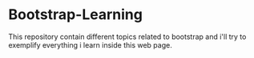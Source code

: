 # Bootstrap-Learning
This repository contain different topics related to bootstrap and i'll try to exemplify everything i learn inside this web page.
